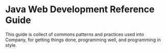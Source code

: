 # Java Web Development Reference Guide

This guide is collect of commons patterns and practices used into Company, for getting things done, programming well, and programming in style.

